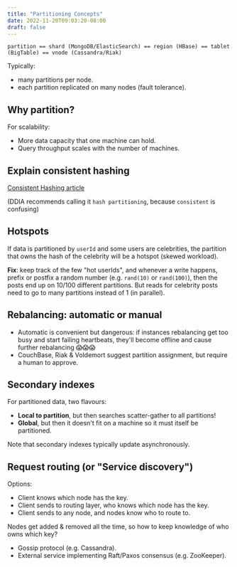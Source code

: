 ```yaml
---
title: "Partitioning Concepts"
date: 2022-11-20T09:03:20-08:00
draft: false
---
```


`partition == shard (MongoDB/ElasticSearch) == region (HBase) == tablet (BigTable) == vnode (Cassandra/Riak)`

Typically:
- many partitions per node.
- each partition replicated on many nodes (fault tolerance).

## Why partition?

For scalability: 

- More data capacity that one machine can hold.
- Query throughput scales with the number of machines.

## Explain consistent hashing

[Consistent Hashing article](/iknowkungfoo/systemdesignconcepts/consistent-hashing)

(DDIA recommends calling it `hash partitioning`, because `consistent` is confusing)

## Hotspots

If data is partitioned by `userId` and some users are celebrities, the partition that owns the hash of the celebrity will be a hotspot (skewed workload).

**Fix**: keep track of the few "hot userIds", and whenever a write happens, prefix or postfix a random number (e.g. `rand(10)` or `rand(100)`), then the posts end up on 10/100 different partitions. But reads for celebrity posts need to go to many partitions instead of 1 (in parallel).

## Rebalancing: automatic or manual

- Automatic is convenient but dangerous: if instances rebalancing get too busy and start failing heartbeats, they'll become offline and cause further rebalancing 😱😱😱
- CouchBase, Riak & Voldemort suggest partition assignment, but require a human to approve.

## Secondary indexes

For partitioned data, two flavours:

- **Local to partition**, but then searches scatter-gather to all partitions!
- **Global**, but then it doesn't fit on a machine so it must itself be partitioned.

Note that secondary indexes typically update asynchronously.

## Request routing (or "Service discovery")

Options:

- Client knows which node has the key.
- Client sends to routing layer, who knows which node has the key.
- Client sends to any node, and nodes know who to route to.

Nodes get added & removed all the time, so how to keep knowledge of who owns which key?

- Gossip protocol (e.g. Cassandra).
- External service implementing Raft/Paxos consensus (e.g. ZooKeeper).
